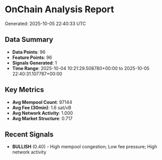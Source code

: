 # OnChain Analysis Report
Generated: 2025-10-05 22:40:33 UTC

## Data Summary
- **Data Points**: 96
- **Feature Points**: 96
- **Signals Generated**: 1
- **Time Range**: 2025-10-04 10:21:29.508780+00:00 to 2025-10-05 22:40:31.107787+00:00

## Key Metrics
- **Avg Mempool Count**: 97144
- **Avg Fee (30min)**: 1.6 sat/vB
- **Avg Network Activity**: 1.000
- **Avg Market Structure**: 0.717

## Recent Signals
- **BULLISH** (0.40) - High mempool congestion; Low fee pressure; High network activity
